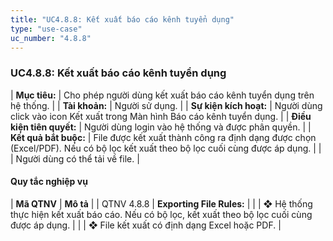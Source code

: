 ```yaml
---
title: "UC4.8.8: Kết xuất báo cáo kênh tuyển dụng"
type: "use-case"
uc_number: "4.8.8"
---
```


### UC4.8.8: Kết xuất báo cáo kênh tuyển dụng

| **Mục tiêu:** | Cho phép người dùng kết xuất báo cáo kênh tuyển dụng trên hệ thống. |
| **Tài khoản:** | Người sử dụng. |
| **Sự kiện kích hoạt:** | Người dùng click vào icon Kết xuất trong Màn hình Báo cáo kênh tuyển dụng. |
| **Điều kiện tiên quyết:** | Người dùng login vào hệ thống và được phân quyền. |
| **Kết quả bắt buộc:** | File được kết xuất thành công ra định dạng được chọn (Excel/PDF). Nếu có bộ lọc kết xuất theo bộ lọc cuối cùng được áp dụng. |
|  | Người dùng có thể tải về file. |

#### Quy tắc nghiệp vụ

| **Mã QTNV** | **Mô tả** |
| QTNV 4.8.8 | **Exporting File Rules:** |
|  | ❖ Hệ thống thực hiện kết xuất báo cáo. Nếu có bộ lọc, kết xuất theo bộ lọc cuối cùng được áp dụng. |
|  | ❖ File kết xuất có định dạng Excel hoặc PDF. |
